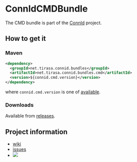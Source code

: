 ConnIdCMDBundle
==============

The CMD bundle is part of the [ConnId](http://connid.tirasa.net) project.

## How to get it

### Maven

```XML
<dependency>
  <groupId>net.tirasa.connid.bundles</groupId>
  <artifactId>net.tirasa.connid.bundles.cmd</artifactId>
  <version>${connid.cmd.version}</version>
</dependency>
```

where `connid.cmd.version` is one of [available](http://repo1.maven.org/maven2/net/tirasa/connid/bundles/net.tirasa.connid.bundles.cmd/).

### Downloads

Available from [releases](https://github.com/Tirasa/ConnIdCMDBundle/releases).

## Project information

 * [wiki](https://connid.atlassian.net/browse/CMD)
 * [issues](https://connid.atlassian.net/browse/CMD)
 * <a href="https://travis-ci.org/Tirasa/ConnIdCMDBundle"><img src="https://api.travis-ci.org/Tirasa/ConnIdCMDBundle.png"/></a>
